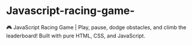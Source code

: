 # Javascript-racing-game-
🎮 JavaScript Racing Game | Play, pause, dodge obstacles, and climb the leaderboard! Built with pure HTML, CSS, and JavaScript.
